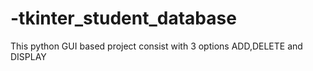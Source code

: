 # -tkinter_student_database
This python GUI based project consist with 3 options ADD,DELETE and DISPLAY
